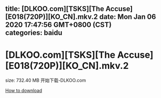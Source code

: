 
title: [DLKOO.com][TSKS][The Accuse][E018(720P)][KO_CN].mkv.2
date: Mon Jan 06 2020 17:47:56 GMT+0800 (CST)    
categories: baidu
---

# [DLKOO.com][TSKS][The Accuse][E018(720P)][KO_CN].mkv.2
size: 732.40 MB
 开始下载-DLKOO.com
 

[How to download](https://bpcam.bemobtrk.com/go/2ceec3aa-1ca2-46d6-b9ff-aaa5c184517c?jno=975)